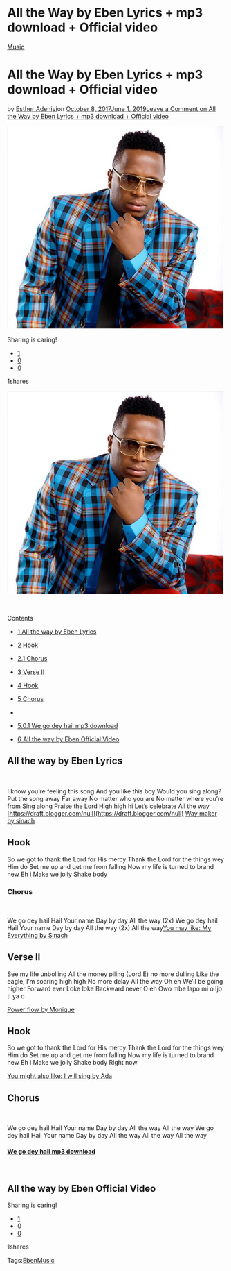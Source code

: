 # All the Way by Eben Lyrics + mp3 download + Official video

[Music](https://estheradeniyi.com/category/music/)
# All the Way by Eben Lyrics + mp3 download + Official video

by [Esther Adeniyi](https://estheradeniyi.com/author/esther-adeniyi/)on [October 8, 2017June 1, 2019](https://estheradeniyi.com/all-way-by-eben-lyrics-mp3-download/)[Leave a Comment on All the Way by Eben Lyrics + mp3 download + Official video](https://estheradeniyi.com/all-way-by-eben-lyrics-mp3-download/#respond)

![](images\eben.jpg)

Sharing is caring!

- [1](https://www.facebook.com/sharer/sharer.php?u=https%3A%2F%2Festheradeniyi.com%2Fall-way-by-eben-lyrics-mp3-download%2F&amp;t=All%20the%20Way%20by%20Eben%20Lyrics%20%2B%20mp3%20download%20%2B%20Official%20video)
- [0](https://twitter.com/intent/tweet?text=All%20the%20Way%20by%20Eben%20Lyrics%20%2B%20mp3%20download%20%2B%20Official%20video&amp;url=https%3A%2F%2Festheradeniyi.com%2Fall-way-by-eben-lyrics-mp3-download%2F)
- [0](#)

1shares

[![all the way by eben](images\eben.jpg)](images\eben.jpg)

&#xA0;

Contents

- [1 All the way by Eben Lyrics](#All_the_way_by_Eben_Lyrics)
- [2 Hook](#Hook)
- [2.1 Chorus](#Chorus)

- [3 Verse II](#Verse_II)
- [4 Hook](#Hook-2)
- [5 Chorus](#Chorus-2)
- 
- [5.0.1 We go dey hail mp3 download](#We_go_dey_hail_mp3_download)

- [6 All the way by Eben Official Video](#All_the_way_by_Eben_Official_Video)

## All the way by Eben Lyrics

&#xA0;

I know you&#x2019;re feeling this song
 And you like this boy
 Would you sing along?
 Put the song away
 Far away
 No matter who you are
 No matter where you&#x2019;re from
 Sing along
 Praise the Lord
 High high hi
 Let&#x2019;s celebrate
 All the way
[https://draft.blogger.com/null](https://draft.blogger.com/null)
[Way maker by sinach](https://www.estheradeniyi.com/way-maker-by-sinach-lyrics-mp3-download)
## Hook

So we got to thank the Lord for His mercy
 Thank the Lord for the things wey Him do
 Set me up and get me from falling
 Now my life is turned to brand new
 Eh i
 Make we jolly
 Shake body

### Chorus

&#xA0;

We go dey hail
 Hail Your name
 Day by day
 All the way (2x)
 We go dey hail
 Hail Your name
 Day by day
 All the way (2x)
 All the way[You may like: My Everything by Sinach](https://www.estheradeniyi.com/my-everything-by-sinach-lyrics-mp3)
## Verse II

See my life unbolling
 All the money piling
 (Lord E) no more dulling
 Like the eagle, I&#x2019;m soaring high high
 No more delay
 All the way
 Oh eh
 We&#x2019;ll be going higher
 Forward ever
 Loke loke
 Backward never
 O eh
 Owo mbe lapo mi o
 Ijo ti ya o

[Power flow by Monique](https://www.estheradeniyi.com/power-flow-by-monique-lyrics-mp3)

## Hook

So we got to thank the Lord for His mercy
 Thank the Lord for the things wey Him do
 Set me up and get me from falling
 Now my life is turned to brand new
 Eh i
 Make we jolly
 Shake body
 Right now

[You might also like: I will sing by Ada](https://www.estheradeniyi.com/i-will-sing-by-ada-lyrics-mp3-download)

## Chorus

&#xA0;

We go dey hail
 Hail Your name
 Day by day
 All the way
 All the way
 We go dey hail
 Hail Your name
 Day by day
 All the way
 All the way
 All the way
#### [We go dey hail mp3 download](https://busysinging.com/eben-all-the-way-feat-lord-e/)

&#xA0;

## All the way by Eben Official Video

Sharing is caring!

- [1](https://www.facebook.com/sharer/sharer.php?u=https%3A%2F%2Festheradeniyi.com%2Fall-way-by-eben-lyrics-mp3-download%2F&amp;t=All%20the%20Way%20by%20Eben%20Lyrics%20%2B%20mp3%20download%20%2B%20Official%20video)
- [0](https://twitter.com/intent/tweet?text=All%20the%20Way%20by%20Eben%20Lyrics%20%2B%20mp3%20download%20%2B%20Official%20video&amp;url=https%3A%2F%2Festheradeniyi.com%2Fall-way-by-eben-lyrics-mp3-download%2F)
- [0](#)

1shares

Tags:[Eben](https://estheradeniyi.com/tag/eben/)[Music](https://estheradeniyi.com/tag/music/)